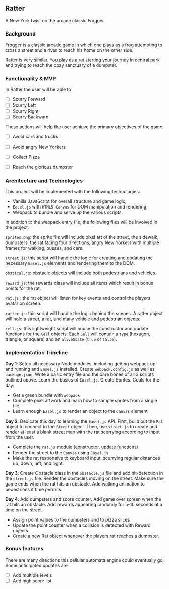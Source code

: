 ## Ratter
A  New York twist on the arcade classic Frogger

### Background

Frogger is a classic arcade game in which one plays as a frog attempting to cross a street and a river to reach his home on the other side.

Ratter is very similar. You play as a rat starting your journey in central park and trying to reach the cozy sanctuary of a dumpster.


### Functionality & MVP

In Ratter the user will be able to

- [ ] Scurry Forward
- [ ] Scurry Left
- [ ] Scurry Right
- [ ] Scurry Backward

These actions will help the user achieve the primary objectives of the game:

- [ ] Avoid cars and trucks
- [ ] Avoid angry New Yorkers
- [ ] Collect Pizza
- [ ] Reach the glorious dumpster


### Architecture and Technologies

This project will be implemented with the following technologies:

- Vanilla JavaScript for overall structure and game logic,
- `Easel.js` with `HTML5 Canvas` for DOM manipulation and rendering,
- Webpack to bundle and serve up the various scripts.

In addition to the webpack entry file, the following files will be involved in the project:

`sprites.png`: the sprite file will include pixel art of the street, the sidewalk, dumpsters, the rat facing four directions, angry New Yorkers with multiple frames for walking, busses, and cars.

`street.js`: this script will handle the logic for creating and updating the necessary `Easel.js` elements and rendering them to the DOM.

`obstical.js`: obstacle objects will include both pedestrians and vehicles.

`reward.js`: the rewards class will include all items which result in bonus points for the rat.

`rat.js` : the rat object will listen for key events and control the players avatar on screen.

`ratter.js`: this script will handle the logic behind the scenes.  A ratter object will hold a street, a rat, and many vehicle and pedestrian objects.

`cell.js`: this lightweight script will house the constructor and update functions for the `Cell` objects.  Each `Cell` will contain a `type` (hexagon, triangle, or square) and an `aliveState` (`true` or `false`).

### Implementation Timeline

**Day 1**: Setup all necessary Node modules, including getting webpack up and running and `Easel.js` installed.  Create `webpack.config.js` as well as `package.json`.  Write a basic entry file and the bare bones of all 3 scripts outlined above.  Learn the basics of `Easel.js`. Create Sprites. Goals for the day:

- Get a green bundle with `webpack`
- Complete pixel artwork and learn how to sample sprites from a single file.
- Learn enough `Easel.js` to render an object to the `Canvas` element

**Day 2**: Dedicate this day to learning the `Easel.js` API.  First, build out the `Rat` object to connect to the `Street` object.  Then, use `street.js` to create and render at least a blank street map with the rat scurrying according to input from the user.

- Complete the `rat.js` module (constructor, update functions)
- Render the street to the `Canvas` using `Easel.js`
- Make the rat responsive to keyboard input, scurrying regular distances up, down, left, and right.

**Day 3**: Create Obstacle class in the `obstacle.js` file and add hit-detection in the `street.js` file. Render the obstacles moving on the street. Make sure the game ends when the rat hits an obstacle. Add walking animation to pedestrians if time permits.


**Day 4**: Add dumpsters and score counter. Add game over screen when the rat hits an obstacle. Add rewards appearing randomly for 5-10 seconds at a time on the street.

- Assign point values to the dumpsters and to pizza slices
- Update the point counter when a collision is detected with Reward objects.
- Create a new Rat object whenever the players rat reaches a dumpster.


### Bonus features

There are many directions this cellular automata engine could eventually go.  Some anticipated updates are:

- [ ] Add multiple levels
- [ ] Add high score list
